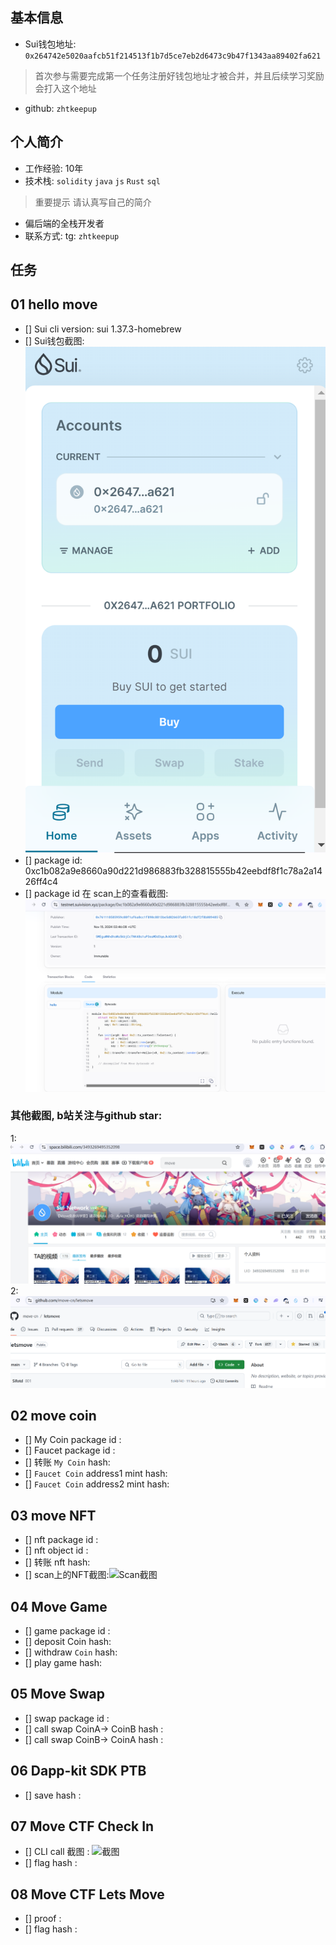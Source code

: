 ## 基本信息
- Sui钱包地址: `0x264742e5020aafcb51f214513f1b7d5ce7eb2d6473c9b47f1343aa89402fa621`
> 首次参与需要完成第一个任务注册好钱包地址才被合并，并且后续学习奖励会打入这个地址
- github: `zhtkeepup`

## 个人简介
- 工作经验: 10年
- 技术栈: `solidity` `java` `js` `Rust` `sql`
> 重要提示 请认真写自己的简介
- 偏后端的全栈开发者
- 联系方式: tg: `zhtkeepup` 

## 任务

##   01 hello move  
- [] Sui cli version: sui 1.37.3-homebrew
- [] Sui钱包截图: ![Sui钱包截图](./images/wallet.png)
- [] package id: 0xc1b082a9e8660a90d221d986883fb328815555b42eebdf8f1c78a2a1426ff4c4
- [] package id 在 scan上的查看截图:![Scan截图](./images/package.png)
### 其他截图, b站关注与github star:
1: ![b站关注](./images/bilibili.png)
2: ![github star](./images/githubstar.png)

##   02 move coin
- [] My Coin package id : 
- [] Faucet package id : 
- [] 转账 `My Coin` hash:
- [] `Faucet Coin` address1 mint hash:
- [] `Faucet Coin` address2 mint hash:

##   03 move NFT
- [] nft package id :
- [] nft object id : 
- [] 转账 nft  hash:
- [] scan上的NFT截图:![Scan截图](./images/你的图片地址)

##   04 Move Game
- [] game package id :
- [] deposit Coin hash:
- [] withdraw `Coin` hash:
- [] play game hash:

##   05 Move Swap
- [] swap package id :
- [] call swap CoinA-> CoinB  hash :
- [] call swap CoinB-> CoinA  hash :

##   06 Dapp-kit SDK PTB
- [] save hash :

##   07 Move CTF Check In
- [] CLI call 截图 : ![截图](./images/你的图片地址)
- [] flag hash :

##   08 Move CTF Lets Move
- [] proof : 
- [] flag hash :

